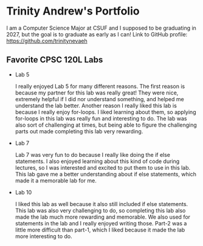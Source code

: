 
# Trinity Andrew's Portfolio

I am a Computer Science Major at CSUF and I supposed to be graduating in 2027, but the goal is to graduate as early as I can!
Link to GitHub profile: https://github.com/trinitynevaeh

## Favorite CPSC 120L Labs

* Lab 5

    I really enjoyed Lab 5 for many different reasons. The first reason is because my partner for this lab was really great! They were nice, extremely helpful if I did nor understand something, and helped me understand the lab better. Another reason I really liked this lab is because I really enjoy for-loops. I liked learning about them, so applying for-loops in this lab was really fun and interesting to do. The lab was also sort of challenging at times, but being able to figure the challenging parts out made completing this lab very rewarding. 

* Lab 7

    Lab 7 was very fun to do because I really like doing the if else statements. I also enjoyed learning about this kind of code during lectures, so I was interested and excited to put them to use in this lab. This lab gave me a better understanding about if else statements, which made it a memorable lab for me. 

* Lab 10

    I liked this lab as well because it also still included if else statements. This lab was also very challenging to do, so completing this lab also made the lab much more rewarding and memorable. We also used for statements in the lab and I really enjoyed writing those. Part-2 was a little more difficult than part-1, which I liked because it made the lab more interesting to do.
